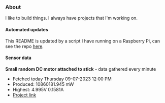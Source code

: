 ### About
I like to build things. I always have projects that I'm working on.

#### Automated updates
This README is updated by a script I have running on a Raspberry Pi, can see the repo [here](https://github.com/jdc-cunningham/raspi-git-repo-updater).

#### Sensor data


**Small random DC motor attached to stick** - data gathered every minute
- Fetched today Thursday 09-07-2023 12:00 PM
- Produced: 10860181.945 mW
- Highest: 4.995V 0.1581A
- [Project link](https://github.com/jdc-cunningham/turbine-raspi)